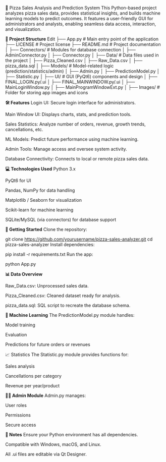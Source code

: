 🍕 Pizza Sales Analysis and Prediction System
This Python-based project analyzes pizza sales data, provides statistical insights, and builds machine learning models to predict outcomes. It features a user-friendly GUI for administrators and analysts, enabling seamless data access, interaction, and visualization.

**📁 Project Structure**
Edit
├── App.py                         # Main entry point of the application
├── LICENSE                        # Project license
├── README.md                      # Project documentation
│
├── Connectors/                   # Modules for database connection
│   ├── AdminConnector.py
│   ├── Connector.py
│
├── Data/                         # Data files used in the project
│   ├── Pizza_Cleaned.csv
│   ├── Raw_Data.csv
│   ├── pizza_data.sql
│
├── Models/                       # Model-related logic (prediction/statistics/admin)
│   ├── Admin.py
│   ├── PredictionModel.py
│   ├── Statistic.py
│
├── UI/                           # GUI (PyQt6) components and design
│   ├── FINAL_LOGIN.py/.ui
│   ├── FINAL_MAINWINDOW.py/.ui
│   ├── MainLoginWindow.py
│   ├── MainProgramWindowExt.py
│
├── Images/                       # Folder for storing app images and icons

**🛠 Features**
Login UI: Secure login interface for administrators.

Main Window UI: Displays charts, stats, and prediction tools.

Sales Statistics: Analyze number of orders, revenue, growth trends, cancellations, etc.

ML Models: Predict future performance using machine learning.

Admin Tools: Manage access and oversee system activity.

Database Connectivity: Connects to local or remote pizza sales data.

**💻 Technologies Used**
Python 3.x

PyQt6 for UI

Pandas, NumPy for data handling

Matplotlib / Seaborn for visualization

Scikit-learn for machine learning

SQLite/MySQL (via connectors) for database support

**🚀 Getting Started**
Clone the repository:

git clone https://github.com/yourusername/pizza-sales-analyzer.git
cd pizza-sales-analyzer
Install dependencies:

pip install -r requirements.txt
Run the app:

python App.py

**📊 Data Overview**

Raw_Data.csv: Unprocessed sales data.

Pizza_Cleaned.csv: Cleaned dataset ready for analysis.

pizza_data.sql: SQL script to recreate the database schema.

**🧠 Machine Learning**
The PredictionModel.py module handles:

Model training

Evaluation

Predictions for future orders or revenues

📈 Statistics
The Statistic.py module provides functions for:

Sales analysis

Cancellations per category

Revenue per year/product

**👨‍💼 Admin Module**
Admin.py manages:

User roles

Permissions

Secure access

**📌 Notes**
Ensure your Python environment has all dependencies.

Compatible with Windows, macOS, and Linux.

All .ui files are editable via Qt Designer.




